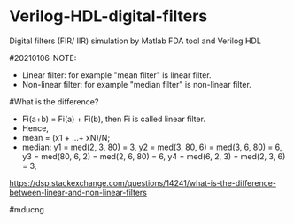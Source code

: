 # Verilog-HDL-digital-filters

Digital filters (FIR/ IIR) simulation by Matlab FDA tool and Verilog HDL

#20210106-NOTE:
* Linear filter:        for example "mean filter" is linear filter.
* Non-linear filter:    for example "median filter" is non-linear filter.

#What is the difference?
* Fi(a+b) = Fi(a) + Fi(b), then Fi is called linear filter.
* Hence, 
* mean = (x1 + ...+ xN)/N; 
* median:
                  y1 = med(2, 3, 80) = 3,
                  y2 = med(3, 80, 6) = med(3, 6, 80) = 6,
                  y3 = med(80, 6, 2) = med(2, 6, 80) = 6,
                  y4 = med(6, 2, 3) = med(2, 3, 6) = 3,

https://dsp.stackexchange.com/questions/14241/what-is-the-difference-between-linear-and-non-linear-filters

#mducng

